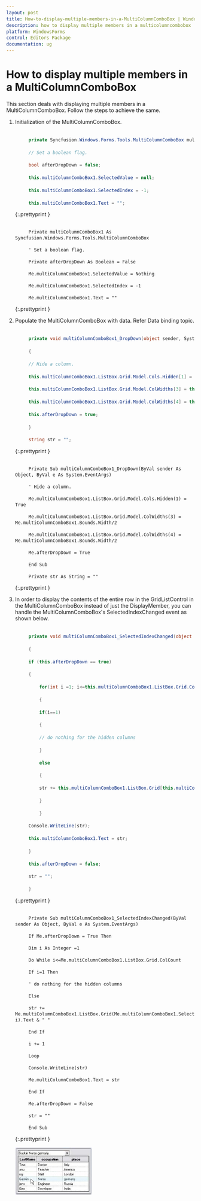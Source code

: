 ```yaml
---
layout: post
title: How-to-display-multiple-members-in-a-MultiColumnComboBox | WindowsForms | Syncfusion
description: how to display multiple members in a multicolumncombobox
platform: WindowsForms
control: Editors Package
documentation: ug
---
```


# How to display multiple members in a MultiColumnComboBox

This section deals with displaying multiple members in a MultiColumnComboBox. Follow the steps to achieve the same.

1. Initialization of the MultiColumnComboBox.

   ~~~ cs

        private Syncfusion.Windows.Forms.Tools.MultiColumnComboBox multiColumnComboBox1;

		// Set a boolean flag. 

		bool afterDropDown = false;        

		this.multiColumnComboBox1.SelectedValue = null;

		this.multiColumnComboBox1.SelectedIndex = -1;

		this.multiColumnComboBox1.Text = ""; 

   ~~~
   {:.prettyprint }

   ~~~ vbnet

        Private multiColumnComboBox1 As Syncfusion.Windows.Forms.Tools.MultiColumnComboBox

		' Set a boolean flag. 

		Private afterDropDown As Boolean = False

		Me.multiColumnComboBox1.SelectedValue = Nothing

		Me.multiColumnComboBox1.SelectedIndex = -1

		Me.multiColumnComboBox1.Text = ""

   ~~~
   {:.prettyprint }

2. Populate the MultiColumnComboBox with data. Refer Data binding topic.

   ~~~ cs

        private void multiColumnComboBox1_DropDown(object sender, System.EventArgs e)
		
		{

		// Hide a column.

		this.multiColumnComboBox1.ListBox.Grid.Model.Cols.Hidden[1] = true;

		this.multiColumnComboBox1.ListBox.Grid.Model.ColWidths[3] = this.multiColumnComboBox1.Bounds.Width/2;

		this.multiColumnComboBox1.ListBox.Grid.Model.ColWidths[4] = this.multiColumnComboBox1.Bounds.Width/2;

		this.afterDropDown = true;

		}

		string str = "";

   ~~~
   {:.prettyprint }

   ~~~ vbnet

        Private Sub multiColumnComboBox1_DropDown(ByVal sender As Object, ByVal e As System.EventArgs)

		' Hide a column.

		Me.multiColumnComboBox1.ListBox.Grid.Model.Cols.Hidden(1) = True

		Me.multiColumnComboBox1.ListBox.Grid.Model.ColWidths(3) = Me.multiColumnComboBox1.Bounds.Width/2

		Me.multiColumnComboBox1.ListBox.Grid.Model.ColWidths(4) = Me.multiColumnComboBox1.Bounds.Width/2

		Me.afterDropDown = True

		End Sub

		Private str As String = ""

   ~~~
   {:.prettyprint }

3. In order to display the contents of the entire row in the GridListControl in the MultiColumnComboBox instead of just the DisplayMember, you can handle the MultiColumnComboBox's SelectedIndexChanged event as shown below.

   ~~~ cs

        private void multiColumnComboBox1_SelectedIndexChanged(object sender, System.EventArgs e)

		{

		if (this.afterDropDown == true)

		{

            for(int i =1; i<=this.multiColumnComboBox1.ListBox.Grid.ColCount; i++)

			{

			if(i==1)

			{

			// do nothing for the hidden columns

			}

			else

			{

			str += this.multiColumnComboBox1.ListBox.Grid[this.multiColumnComboBox1.SelectedIndex+1, i].Text + " ";

			}

			}

	    Console.WriteLine(str);

		this.multiColumnComboBox1.Text = str;

		}

		this.afterDropDown = false;

		str = "";

		}

   ~~~
   {:.prettyprint }

   ~~~ vbnet

        Private Sub multiColumnComboBox1_SelectedIndexChanged(ByVal sender As Object, ByVal e As System.EventArgs)

		If Me.afterDropDown = True Then

        Dim i As Integer =1

		Do While i<=Me.multiColumnComboBox1.ListBox.Grid.ColCount

		If i=1 Then

		' do nothing for the hidden columns

		Else

		str += Me.multiColumnComboBox1.ListBox.Grid(Me.multiColumnComboBox1.SelectedIndex+1, i).Text & " "

		End If

		i += 1

		Loop

		Console.WriteLine(str)

		Me.multiColumnComboBox1.Text = str

		End If

		Me.afterDropDown = False

		str = ""

		End Sub

   ~~~
   {:.prettyprint }

   ![](Frequently-Asked-Questions_images/Overview_img332.jpeg)



